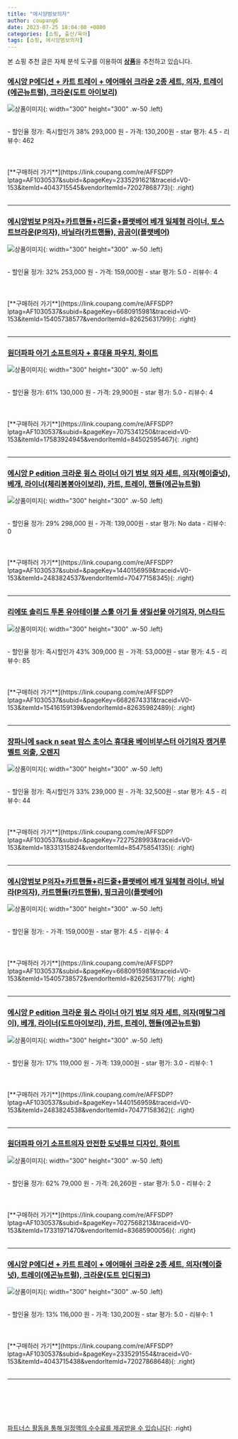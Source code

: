 ```yaml
---
title: "에시앙범보의자"
author: coupang6
date: 2023-07-25 18:04:08 +0800
categories: [쇼핑, 출산/육아]
tags: [쇼핑, 에시앙범보의자]
---
```


본 쇼핑 추천 글은 자체 분석 도구를 이용하여 [**상품**](https://link.coupang.com/a/bao1ui)을 추천하고 있습니다.

### [에시앙 P에디션 + 카트 트레이 + 에어매쉬 크라운 2종 세트, 의자, 트레이(에곤뉴트럴), 크라운(도트 아이보리)](https://link.coupang.com/re/AFFSDP?lptag=AF1030537&subid=&pageKey=2335291621&traceid=V0-153&itemId=4043715545&vendorItemId=72027868773)

![상품이미지](https://thumbnail10.coupangcdn.com/thumbnails/remote/230x230ex/image/rs_quotation_api/070d/ae8c9fd04df3230c0b056d323884d76e3c511f477b2b00dd10a0b27ff270.jpg){: width="300" height="300" .w-50 .left}


<br>
- 할인율 정가: 즉시할인가 38%  293,000   원
- 가격: 130,200원
- star 평가: 4.5
- 리뷰수: 462
<br>
<br>
<br>
<br>
[**구매하러 가기**](https://link.coupang.com/re/AFFSDP?lptag=AF1030537&subid=&pageKey=2335291621&traceid=V0-153&itemId=4043715545&vendorItemId=72027868773){: .right}
<br>
<br>

---

### [에시앙범보 P의자+카트핸들+리드줄+플랫베어 베개 일체형 라이너, 토스트브라운(P의자), 바닐라(카트핸들), 곰곰이(플랫베어)](https://link.coupang.com/re/AFFSDP?lptag=AF1030537&subid=&pageKey=6680915981&traceid=V0-153&itemId=15405738577&vendorItemId=82625631799)

![상품이미지](https://thumbnail6.coupangcdn.com/thumbnails/remote/230x230ex/image/rs_quotation_api/ju0ksufn/6d4da0da80004dd1b10e1ace034f56da.jpg){: width="300" height="300" .w-50 .left}


<br>
- 할인율 정가: 32%  253,000   원
- 가격: 159,000원
- star 평가: 5.0
- 리뷰수: 4
<br>
<br>
<br>
<br>
[**구매하러 가기**](https://link.coupang.com/re/AFFSDP?lptag=AF1030537&subid=&pageKey=6680915981&traceid=V0-153&itemId=15405738577&vendorItemId=82625631799){: .right}
<br>
<br>

---

### [원더파파 아기 소프트의자 + 휴대용 파우치, 화이트](https://link.coupang.com/re/AFFSDP?lptag=AF1030537&subid=&pageKey=7075341250&traceid=V0-153&itemId=17583924945&vendorItemId=84502595467)

![상품이미지](https://thumbnail7.coupangcdn.com/thumbnails/remote/230x230ex/image/retail/images/2975969283431250-36270e81-554c-4430-bbbe-64bba2ebd4ce.jpg){: width="300" height="300" .w-50 .left}


<br>
- 할인율 정가: 61%  130,000   원
- 가격: 29,900원
- star 평가: 5.0
- 리뷰수: 4
<br>
<br>
<br>
<br>
[**구매하러 가기**](https://link.coupang.com/re/AFFSDP?lptag=AF1030537&subid=&pageKey=7075341250&traceid=V0-153&itemId=17583924945&vendorItemId=84502595467){: .right}
<br>
<br>

---

### [에시앙 P edition 크라운 윙스 라이너 아기 범보 의자 세트, 의자(헤이즐넛), 베개, 라이너(체리봉봉아이보리), 카트, 트레이, 핸들(에곤뉴트럴)](https://link.coupang.com/re/AFFSDP?lptag=AF1030537&subid=&pageKey=1440156959&traceid=V0-153&itemId=2483824537&vendorItemId=70477158345)

![상품이미지](https://thumbnail9.coupangcdn.com/thumbnails/remote/230x230ex/image/retail/images/2020/04/08/13/1/181401ee-8073-4f45-8a8d-dc00cb5ecf59.jpg){: width="300" height="300" .w-50 .left}


<br>
- 할인율 정가: 29%  298,000   원
- 가격: 139,000원
- star 평가: No data
- 리뷰수: 0
<br>
<br>
<br>
<br>
[**구매하러 가기**](https://link.coupang.com/re/AFFSDP?lptag=AF1030537&subid=&pageKey=1440156959&traceid=V0-153&itemId=2483824537&vendorItemId=70477158345){: .right}
<br>
<br>

---

### [리에또 솔리드 투톤 유아테이블 스툴 아기 돌 생일선물 아기의자, 머스타드](https://link.coupang.com/re/AFFSDP?lptag=AF1030537&subid=&pageKey=6682674331&traceid=V0-153&itemId=15416159139&vendorItemId=82635982489)

![상품이미지](https://thumbnail10.coupangcdn.com/thumbnails/remote/230x230ex/image/vendor_inventory/6450/63f5224a51fe57eeaedb2420fc34710f0538a0a8d53d34fb22986579e91c.jpg){: width="300" height="300" .w-50 .left}


<br>
- 할인율 정가: 즉시할인가 43%  309,000   원
- 가격: 53,000원
- star 평가: 4.5
- 리뷰수: 85
<br>
<br>
<br>
<br>
[**구매하러 가기**](https://link.coupang.com/re/AFFSDP?lptag=AF1030537&subid=&pageKey=6682674331&traceid=V0-153&itemId=15416159139&vendorItemId=82635982489){: .right}
<br>
<br>

---

### [장파니에 sack n seat 맘스 초이스 휴대용 베이비부스터 아기의자 캥거루벨트 외출, 오렌지](https://link.coupang.com/re/AFFSDP?lptag=AF1030537&subid=&pageKey=7227528993&traceid=V0-153&itemId=18331315824&vendorItemId=85475854135)

![상품이미지](https://thumbnail9.coupangcdn.com/thumbnails/remote/230x230ex/image/vendor_inventory/fddc/7bdaf6d5f9ce883f4836e4e0e4325d4f7b873a4cae61843d593cfdee42ce.png){: width="300" height="300" .w-50 .left}


<br>
- 할인율 정가: 즉시할인가 33%  239,000   원
- 가격: 32,500원
- star 평가: 4.5
- 리뷰수: 44
<br>
<br>
<br>
<br>
[**구매하러 가기**](https://link.coupang.com/re/AFFSDP?lptag=AF1030537&subid=&pageKey=7227528993&traceid=V0-153&itemId=18331315824&vendorItemId=85475854135){: .right}
<br>
<br>

---

### [에시앙범보 P의자+카트핸들+리드줄+플랫베어 베개 일체형 라이너, 바닐라(P의자), 카트핸들(카트핸들), 핑크곰이(플랫베어)](https://link.coupang.com/re/AFFSDP?lptag=AF1030537&subid=&pageKey=6680915981&traceid=V0-153&itemId=15405738572&vendorItemId=82625631771)

![상품이미지](https://thumbnail10.coupangcdn.com/thumbnails/remote/230x230ex/image/rs_quotation_api/kduxedam/5ad213846ee84589a17438d1404edb31.jpg){: width="300" height="300" .w-50 .left}


<br>
- 할인율 정가: 
- 가격: 159,000원
- star 평가: 4.5
- 리뷰수: 4
<br>
<br>
<br>
<br>
[**구매하러 가기**](https://link.coupang.com/re/AFFSDP?lptag=AF1030537&subid=&pageKey=6680915981&traceid=V0-153&itemId=15405738572&vendorItemId=82625631771){: .right}
<br>
<br>

---

### [에시앙 P edition 크라운 윙스 라이너 아기 범보 의자 세트, 의자(메탈그레이), 베개, 라이너(도트아이보리), 카트, 트레이, 핸들(에곤뉴트럴)](https://link.coupang.com/re/AFFSDP?lptag=AF1030537&subid=&pageKey=1440156959&traceid=V0-153&itemId=2483824538&vendorItemId=70477158362)

![상품이미지](https://thumbnail8.coupangcdn.com/thumbnails/remote/230x230ex/image/retail/images/2020/03/25/19/1/56716076-7842-4d09-b5e8-d405d7a7578d.jpg){: width="300" height="300" .w-50 .left}


<br>
- 할인율 정가: 17%  119,000   원
- 가격: 139,000원
- star 평가: 3.0
- 리뷰수: 1
<br>
<br>
<br>
<br>
[**구매하러 가기**](https://link.coupang.com/re/AFFSDP?lptag=AF1030537&subid=&pageKey=1440156959&traceid=V0-153&itemId=2483824538&vendorItemId=70477158362){: .right}
<br>
<br>

---

### [원더파파 아기 소프트의자 안전한 도넛튜브 디자인, 화이트](https://link.coupang.com/re/AFFSDP?lptag=AF1030537&subid=&pageKey=7027568213&traceid=V0-153&itemId=17331971470&vendorItemId=83685900056)

![상품이미지](https://thumbnail7.coupangcdn.com/thumbnails/remote/230x230ex/image/retail/images/5131150273902163-2ee614a9-2a55-4343-ac6b-25d712d458fa.jpg){: width="300" height="300" .w-50 .left}


<br>
- 할인율 정가: 62%  79,000   원
- 가격: 26,260원
- star 평가: 5.0
- 리뷰수: 2
<br>
<br>
<br>
<br>
[**구매하러 가기**](https://link.coupang.com/re/AFFSDP?lptag=AF1030537&subid=&pageKey=7027568213&traceid=V0-153&itemId=17331971470&vendorItemId=83685900056){: .right}
<br>
<br>

---

### [에시앙 P에디션 + 카트 트레이 + 에어매쉬 크라운 2종 세트, 의자(헤이즐넛), 트레이(에곤뉴트럴), 크라운(도트 인디핑크)](https://link.coupang.com/re/AFFSDP?lptag=AF1030537&subid=&pageKey=2335291554&traceid=V0-153&itemId=4043715438&vendorItemId=72027868648)

![상품이미지](https://thumbnail7.coupangcdn.com/thumbnails/remote/230x230ex/image/rs_quotation_api/8ede/e34952695c3d124958f12c1be6ece41748d713fe3a57c977f90b6c4ce232.jpg){: width="300" height="300" .w-50 .left}


<br>
- 할인율 정가: 13%  116,000   원
- 가격: 130,200원
- star 평가: 5.0
- 리뷰수: 1
<br>
<br>
<br>
<br>
[**구매하러 가기**](https://link.coupang.com/re/AFFSDP?lptag=AF1030537&subid=&pageKey=2335291554&traceid=V0-153&itemId=4043715438&vendorItemId=72027868648){: .right}
<br>
<br>

---
<br><br><br><br><br> [파트너스 활동을 통해 일정액의 수수료를 제공받을 수 있습니다](https://link.coupang.com/a/bao1ui){: .right}